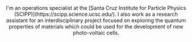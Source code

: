 <!DOCTYPE html>
<html lang="en">
<body>
<div style="text-align: center"> I'm an operations specialist at the [Santa Cruz Institute for Particle Physics (SCIPP)](https://scipp.science.ucsc.edu/). I also work as a research assistant for an interdisciplinary project focused on exploring the quantum properties of materials which could be used for the development of new photo-voltaic cells.
</div>
</body>
</html>
